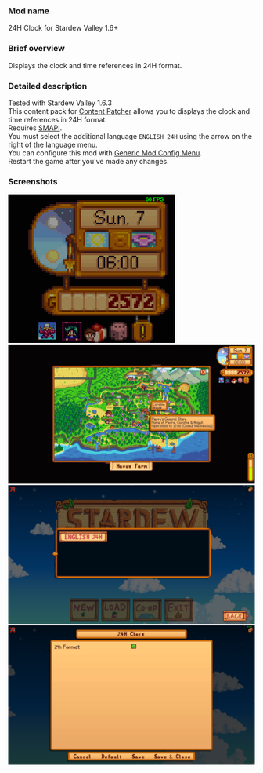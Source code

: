 ### Mod name
24H Clock for Stardew Valley 1.6+


### Brief overview
Displays the clock and time references in 24H format.


### Detailed description
Tested with Stardew Valley 1.6.3  
This content pack for [Content Patcher](https://www.nexusmods.com/stardewvalley/mods/1915) allows you to displays the clock and time references in 24H format.  
Requires [SMAPI](https://github.com/Pathoschild/SMAPI).  
You must select the additional language `ENGLISH 24H` using the arrow on the right of the language menu.  
You can configure this mod with [Generic Mod Config Menu](https://www.nexusmods.com/stardewvalley/mods/5098).  
Restart the game after you've made any changes.


### Screenshots
![Clock](screenshot-clock.png "Clock")
![Map](screenshot-map.png "Map")
![Language Menu](screenshot-language-menu.png "Language Menu")
![Config Menu](screenshot-config-menu.png "Generic Mod Config Menu")
